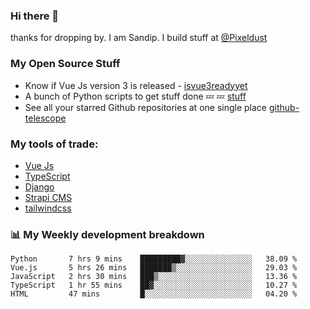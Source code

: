 ### Hi there 👋

thanks for dropping by.
I am Sandip. I build stuff at [@Pixeldust](github.com/pixeldust-in/)

###  **My Open Source Stuff**

 - Know if Vue Js version 3 is released -  [isvue3readyyet](https://github.com/sandiprb/isvue3readyyet)
 - A bunch of Python scripts to get stuff done 💤 💤 [stuff](https://github.com/sandiprb/stuff)
 - See all your starred Github repositories at one single place [github-telescope](https://github.com/sandiprb/github-telescope)



###  **My tools of trade:**
 - [Vue Js](https://github.com/vuejs/vue/)
 - [TypeScript](https://github.com/microsoft/TypeScript)
 - [Django](github.com/django/django)
 - [Strapi CMS](github.com/strapi/strapi)
 - [tailwindcss](https://github.com/tailwindlabs/tailwindcss)


###  📊 **My Weekly development breakdown**
<!--START_SECTION:waka-->
```text
Python       7 hrs 9 mins    █████████▓░░░░░░░░░░░░░░░   38.09 % 
Vue.js       5 hrs 26 mins   ███████▒░░░░░░░░░░░░░░░░░   29.03 % 
JavaScript   2 hrs 30 mins   ███▒░░░░░░░░░░░░░░░░░░░░░   13.36 % 
TypeScript   1 hr 55 mins    ██▓░░░░░░░░░░░░░░░░░░░░░░   10.27 % 
HTML         47 mins         █░░░░░░░░░░░░░░░░░░░░░░░░   04.20 % 
```
<!--END_SECTION:waka-->
